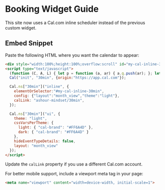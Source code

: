 # Booking Widget Guide

This site now uses a Cal.com inline scheduler instead of the previous custom widget.

## Embed Snippet

Paste the following HTML where you want the calendar to appear:

```html
<div style="width:100%;height:100%;overflow:scroll" id="my-cal-inline-30min"></div>
<script type="text/javascript">
  (function (C, A, L) { let p = function (a, ar) { a.q.push(ar); }; let d = C.document; C.Cal = C.Cal || function () { let cal = C.Cal; let ar = arguments; if (!cal.loaded) { cal.ns = {}; cal.q = cal.q || []; d.head.appendChild(d.createElement("script")).src = A; cal.loaded = true; } if (ar[0] === L) { const api = function () { p(api, arguments); }; const namespace = ar[1]; api.q = api.q || []; if(typeof namespace === "string"){cal.ns[namespace] = cal.ns[namespace] || api;p(cal.ns[namespace], ar);p(cal, ["initNamespace", namespace]);} else p(cal, ar); return;} p(cal, ar); }; })(window, "https://app.cal.com/embed/embed.js", "init");
  Cal("init", "30min", {origin:"https://app.cal.com"});

  Cal.ns["30min"]("inline", {
    elementOrSelector:"#my-cal-inline-30min",
    config: {"layout":"month_view","theme":"light"},
    calLink: "ashour-mindset/30min",
  });

  Cal.ns["30min"]("ui", {
    theme: "light",
    cssVarsPerTheme: {
      light: { "cal-brand": "#FF6A4D" },
      dark: { "cal-brand": "#FF6A4D" }
    },
    hideEventTypeDetails: false,
    layout: "month_view"
  });
</script>
```

Update the `calLink` property if you use a different Cal.com account.

For better mobile support, include a viewport meta tag in your page:

```html
<meta name="viewport" content="width=device-width, initial-scale=1">
```
